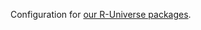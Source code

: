 Configuration for [our R-Universe packages](https://md-anderson-bioinformatics.r-universe.dev/packages).
